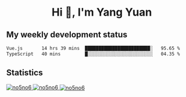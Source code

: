 <h1 align="center">Hi 👋, I'm Yang Yuan</h1>


## My weekly development status
<!--START_SECTION:waka-->

```txt
Vue.js       14 hrs 39 mins  ████████████████████████░   95.65 %
TypeScript   40 mins         █░░░░░░░░░░░░░░░░░░░░░░░░   04.35 %
```

<!--END_SECTION:waka-->

## Statistics
<a href="https://github.com/anuraghazra/github-readme-stats">
  <img src="https://github-readme-stats.vercel.app/api/top-langs/?username=no5no6&theme=dracula" alt="no5no6">
</a>
<a href="https://github.com/anuraghazra/github-readme-stats">
  <img src="https://github-readme-stats.vercel.app/api?username=no5no6&show_icons=true&theme=dracula&line_height=40" alt="no5no6">
</a>
<a href="https://github.com/anuraghazra/github-readme-stats">
  <img align="center" src="https://github-readme-streak-stats.herokuapp.com/?user=no5no6&theme=dracula" alt="no5no6" />
</a>